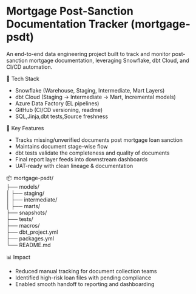 # Mortgage Post-Sanction Documentation Tracker (mortgage-psdt)

An end-to-end data engineering project built to track and monitor post-sanction mortgage documentation, leveraging Snowflake, dbt Cloud, and CI/CD automation.

 🔧 Tech Stack
- Snowflake (Warehouse, Staging, Intermediate, Mart Layers)
- dbt Cloud (Staging → Intermediate → Mart, Incremental models)
- Azure Data Factory (EL pipelines)
- GitHub (CI/CD versioning, readme)
- SQL,Jinja,dbt tests,Source freshness

 🧩 Key Features
- Tracks missing/unverified documents post mortgage loan sanction
- Maintains document stage-wise flow
- dbt tests validate the completeness and quality of documents
- Final report layer feeds into downstream dashboards
- UAT-ready with clean lineage & documentation
  
📦 mortgage-psdt/  
├── models/  
│   ├── staging/  
│   ├── intermediate/  
│   ├── marts/  
├── snapshots/  
├── tests/  
├── macros/  
├── dbt_project.yml  
├── packages.yml  
└── README.md

 📊 Impact
- Reduced manual tracking for document collection teams
- Identified high-risk loan files with pending compliance
- Enabled smooth handoff to reporting and dashboarding
